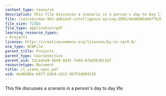```yaml
---
content_type: resource
description: This file discusses a scenario in a person's day to day life.
file: /courses/mas-961-ambient-intelligence-spring-2005/ded8d86eb077b2b4cb1394753db04143_cl_scene_spec.pdf
file_size: 72383
file_type: application/pdf
learning_resource_types:
- Projects
license: https://creativecommons.org/licenses/by-nc-sa/4.0/
ocw_type: OCWFile
parent_title: Projects
parent_type: CourseSection
parent_uid: 23ce42e9-4b49-8d35-7e0d-67b83b3011bf
resourcetype: Document
title: cl_scene_spec.pdf
uid: ded8d86e-b077-b2b4-cb13-94753db04143
---
```

This file discusses a scenario in a person's day to day life.